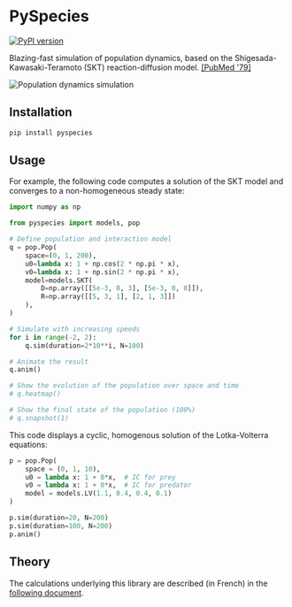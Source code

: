 # PySpecies

[![PyPI version](https://badge.fury.io/py/pyspecies.svg)](https://badge.fury.io/py/pyspecies)

Blazing-fast simulation of population dynamics, based on the Shigesada-Kawasaki-Teramoto (SKT) reaction-diffusion model. [[PubMed '79]](https://pubmed.ncbi.nlm.nih.gov/513804/)

![Population dynamics simulation](https://github.com/samuelbx/pyspecies/raw/main/misc/example.gif)

## Installation

```bash
pip install pyspecies
```

## Usage

For example, the following code computes a solution of the SKT model and converges to a non-homogeneous steady state:

```python
import numpy as np

from pyspecies import models, pop

# Define population and interaction model
q = pop.Pop(
    space=(0, 1, 200),
    u0=lambda x: 1 + np.cos(2 * np.pi * x),
    v0=lambda x: 1 + np.sin(2 * np.pi * x),
    model=models.SKT(
        D=np.array([[5e-3, 0, 3], [5e-3, 0, 0]]),
        R=np.array([[5, 3, 1], [2, 1, 3]])
    ),
)

# Simulate with increasing speeds
for i in range(-2, 2):
    q.sim(duration=2*10**i, N=100)

# Animate the result
q.anim()

# Show the evolution of the population over space and time
# q.heatmap()

# Show the final state of the population (100%)
# q.snapshot(1)
```

This code displays a cyclic, homogenous solution of the Lotka-Volterra equations:

```python
p = pop.Pop(
    space = (0, 1, 10),
    u0 = lambda x: 1 + 0*x,  # IC for prey
    v0 = lambda x: 1 + 0*x,  # IC for predator
    model = models.LV(1.1, 0.4, 0.4, 0.1)
)

p.sim(duration=20, N=200)
p.sim(duration=100, N=200)
p.anim()
```

## Theory

The calculations underlying this library are described (in French) in the [following document](https://github.com/samuelbx/pyspecies/blob/main/misc/theory.pdf).
